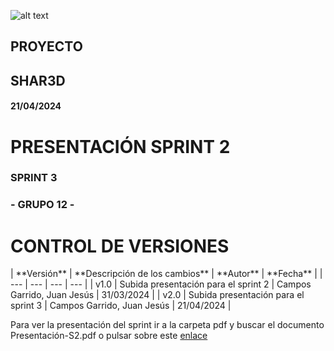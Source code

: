 ![alt text](/img/logo.png)

## **PROYECTO**

## **SHAR3D**

#### 21/04/2024

# **PRESENTACIÓN SPRINT 2**


### **SPRINT 3**

### **- GRUPO 12 -** 

# **CONTROL DE VERSIONES**
<div class="markdown-table">
| **Versión** | **Descripción de los cambios** | **Autor** | **Fecha** |
| --- | --- | --- | --- |
| v1.0 | Subida presentación para el sprint 2    | Campos Garrido, Juan Jesús    | 31/03/2024 |
| v2.0 | Subida presentación para el sprint 3    | Campos Garrido, Juan Jesús    | 21/04/2024 |
</div>

Para ver la presentación del sprint ir a la carpeta pdf y buscar el documento Presentación-S2.pdf o pulsar sobre este [enlace](/pdf/Presentación-S3.pdf)